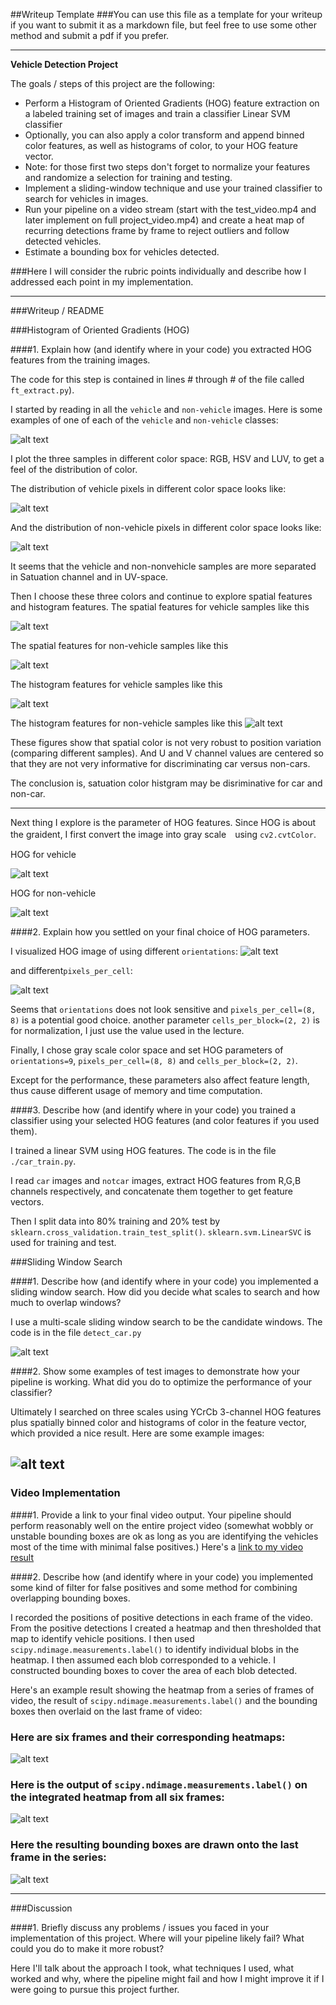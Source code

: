 ##Writeup Template
###You can use this file as a template for your writeup if you want to submit it as a markdown file, but feel free to use some other method and submit a pdf if you prefer.

---

**Vehicle Detection Project**

The goals / steps of this project are the following:

* Perform a Histogram of Oriented Gradients (HOG) feature extraction on a labeled training set of images and train a classifier Linear SVM classifier
* Optionally, you can also apply a color transform and append binned color features, as well as histograms of color, to your HOG feature vector. 
* Note: for those first two steps don't forget to normalize your features and randomize a selection for training and testing.
* Implement a sliding-window technique and use your trained classifier to search for vehicles in images.
* Run your pipeline on a video stream (start with the test_video.mp4 and later implement on full project_video.mp4) and create a heat map of recurring detections frame by frame to reject outliers and follow detected vehicles.
* Estimate a bounding box for vehicles detected.

[//]: # (Image References)


[image1_1]: ./output_images/ex_img.png
[image1_2]: ./output_images/color_vehicle.png
[image1_3]: ./output_images/color_nonvehicle.png
[image1_4_1]: ./output_images/ft_color_spatial_vehicle.png
[image1_4_2]: ./output_images/ft_color_spatial_nonvehicle.png
[image1_5_1]: ./output_images/ft_color_hist_vehicle.png
[image1_5_2]: ./output_images/ft_color_hist_nonvehicle.png
[image1_6_1]: ./output_images/ft_hog_vehicle.png
[image1_6_2]: ./output_images/ft_hog_nonvehicle.png
[image1_7_1]: ./output_images/ft_hog_orients.png
[image1_7_2]: ./output_images/ft_hog_pix_per_cell.png
[image2_1]: ./output_images/detect_multiscale_window.png
[image2_2]: ./output_images/detect_hot_window.png


[image2]: ./examples/HOG_example.jpg
[image3]: ./examples/sliding_windows.jpg
[image4]: ./examples/sliding_window.jpg
[image5]: ./examples/bboxes_and_heat.png
[image6]: ./examples/labels_map.png
[image7]: ./examples/output_bboxes.png
[video1]: ./project_video.mp4


###Here I will consider the rubric points individually and describe how I addressed each point in my implementation.  

---
###Writeup / README


###Histogram of Oriented Gradients (HOG)

####1. Explain how (and identify where in your code) you extracted HOG features from the training images.

The code for this step is contained in lines # through # of the file called `ft_extract.py`).

I started by reading in all the `vehicle` and `non-vehicle` images.  Here is some examples of one of each of the `vehicle` and `non-vehicle` classes:

![alt text][image1_1]

I plot the three samples in different color space: RGB, HSV and LUV, to get a feel of the distribution of  color.

The distribution of vehicle pixels in different color space looks like:

![alt text][image1_2]

And the distribution of non-vehicle pixels in different color space looks like:

![alt text][image1_3]

It seems that the vehicle and non-nonvehicle samples are more separated in Satuation channel and in UV-space.

Then I choose these three colors and continue to explore spatial features and histogram features.
The spatial features for vehicle samples like this


![alt text][image1_4_1]

The spatial features for non-vehicle samples like this

![alt text][image1_4_2]

The histogram features for vehicle samples like this

![alt text][image1_5_1]

The histogram features for non-vehicle samples like this
![alt text][image1_5_2]


These figures show that spatial color is not very robust to position variation (comparing different samples). And U and V channel values are centered so that they are not very informative for discriminating car versus non-cars.

The conclusion is, satuation color histgram may be disriminative for car and non-car.

----

Next thing I explore is the parameter of HOG features. Since HOG is about the graident, I first convert the image into gray scale　using `cv2.cvtColor`.

HOG for vehicle

![alt text][image1_6_1]

HOG for non-vehicle

![alt text][image1_6_2]


####2. Explain how you settled on your final choice of HOG parameters.

I visualized HOG image of using different `orientations`:
![alt text][image1_7_1]

and different`pixels_per_cell`:

![alt text][image1_7_2]

Seems that `orientations` does not look sensitive and  `pixels_per_cell=(8, 8)` is a potential good choice.
another parameter `cells_per_block=(2, 2)` is for normalization, I just use the value used in the lecture.

Finally, I chose gray scale color space and set HOG parameters of `orientations=9`, `pixels_per_cell=(8, 8)` and `cells_per_block=(2, 2)`.

Except for the performance, these parameters also affect feature length, thus cause different usage of memory and time computation.


####3. Describe how (and identify where in your code) you trained a classifier using your selected HOG features (and color features if you used them).

I trained a linear SVM using HOG features. The code is in the file `./car_train.py`.

I read `car` images and `notcar` images, extract HOG features from R,G,B channels respectively, and concatenate them together to get feature vectors.

Then I split data into 80% training and 20% test by `sklearn.cross_validation.train_test_split()`. `sklearn.svm.LinearSVC` is used for training and test. 

###Sliding Window Search

####1. Describe how (and identify where in your code) you implemented a sliding window search.  How did you decide what scales to search and how much to overlap windows?

I use a multi-scale sliding window search to be the candidate windows. The code is in the file `detect_car.py`


![alt text][image2_1]

####2. Show some examples of test images to demonstrate how your pipeline is working.  What did you do to optimize the performance of your classifier?

Ultimately I searched on three scales using YCrCb 3-channel HOG features plus spatially binned color and histograms of color in the feature vector, which provided a nice result.  Here are some example images:

![alt text][image2_2]
---

### Video Implementation

####1. Provide a link to your final video output.  Your pipeline should perform reasonably well on the entire project video (somewhat wobbly or unstable bounding boxes are ok as long as you are identifying the vehicles most of the time with minimal false positives.)
Here's a [link to my video result](./project_video.mp4)


####2. Describe how (and identify where in your code) you implemented some kind of filter for false positives and some method for combining overlapping bounding boxes.

I recorded the positions of positive detections in each frame of the video.  From the positive detections I created a heatmap and then thresholded that map to identify vehicle positions.  I then used `scipy.ndimage.measurements.label()` to identify individual blobs in the heatmap.  I then assumed each blob corresponded to a vehicle.  I constructed bounding boxes to cover the area of each blob detected.  

Here's an example result showing the heatmap from a series of frames of video, the result of `scipy.ndimage.measurements.label()` and the bounding boxes then overlaid on the last frame of video:

### Here are six frames and their corresponding heatmaps:

![alt text][image5]

### Here is the output of `scipy.ndimage.measurements.label()` on the integrated heatmap from all six frames:
![alt text][image6]

### Here the resulting bounding boxes are drawn onto the last frame in the series:
![alt text][image7]



---

###Discussion

####1. Briefly discuss any problems / issues you faced in your implementation of this project.  Where will your pipeline likely fail?  What could you do to make it more robust?

Here I'll talk about the approach I took, what techniques I used, what worked and why, where the pipeline might fail and how I might improve it if I were going to pursue this project further.  

